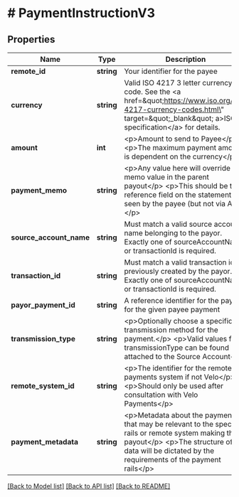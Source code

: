 # # PaymentInstructionV3

## Properties

Name | Type | Description | Notes
------------ | ------------- | ------------- | -------------
**remote_id** | **string** | Your identifier for the payee |
**currency** | **string** | Valid ISO 4217 3 letter currency code. See the &lt;a href&#x3D;\&quot;https://www.iso.org/iso-4217-currency-codes.html\&quot; target&#x3D;\&quot;_blank\&quot; a&gt;ISO specification&lt;/a&gt; for details. |
**amount** | **int** | &lt;p&gt;Amount to send to Payee&lt;/p&gt; &lt;p&gt;The maximum payment amount is dependent on the currency&lt;/p&gt; |
**payment_memo** | **string** | &lt;p&gt;Any value here will override the memo value in the parent payout&lt;/p&gt; &lt;p&gt;This should be the reference field on the statement seen by the payee (but not via ACH)&lt;/p&gt; | [optional]
**source_account_name** | **string** | Must match a valid source account name belonging to the payor. Exactly one of sourceAccountName or transactionId is required. | [optional]
**transaction_id** | **string** | Must match a valid transaction id previously created by the payor. Exactly one of sourceAccountName or transactionId is required. | [optional]
**payor_payment_id** | **string** | A reference identifier for the payor for the given payee payment | [optional]
**transmission_type** | **string** | &lt;p&gt;Optionally choose a specific transmission method for the payment.&lt;/p&gt; &lt;p&gt;Valid values for transmissionType can be found attached to the Source Account&lt;/p&gt; | [optional]
**remote_system_id** | **string** | &lt;p&gt;The identifier for the remote payments system if not Velo&lt;/p&gt; &lt;p&gt;Should only be used after consultation with Velo Payments&lt;/p&gt; | [optional]
**payment_metadata** | **string** | &lt;p&gt;Metadata about the payment that may be relevant to the specific rails or remote system making the payout&lt;/p&gt; &lt;p&gt;The structure of the data will be dictated by the requirements of the payment rails&lt;/p&gt; | [optional]

[[Back to Model list]](../../README.md#models) [[Back to API list]](../../README.md#endpoints) [[Back to README]](../../README.md)
